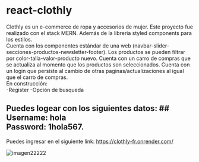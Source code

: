 # react-clothly
Clothly es un e-commerce de ropa y accesorios de mujer. Este proyecto fue realizado con el stack MERN. Además de la libreria styled components para los estilos.<br> Cuenta con los componentes estándar de una web (navbar-slider-secciones-productos-newsletter-footer).
Los productos se pueden filtrar por color-talla-valor-producto nuevo. Cuenta con un carro de compras que se actualiza al momento que los productos son seleccionados. Cuenta con un login que persiste al cambio de otras paginas/actualizaciones al igual que el carro de compras.<br> 
En construcción:<br>
-Register 
-Opción de busqueda

## Puedes logear con los siguientes datos: ## <br> Username: hola <br> Password: 1hola567. <br> 

Puedes ingresar en el siguiente link: https://clothly-fr.onrender.com/

![imagen22222](https://user-images.githubusercontent.com/75914262/205413156-ced741dc-a4af-4b6f-8a62-263f4c6b4d6e.png)
